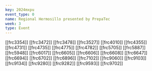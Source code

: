 ```yaml
---
key: 2024mxpu
event_type: 0
name: Regional Hermosillo presented by PrepaTec
week: 3
type: Event
---
```

[[frc3354]]
[[frc3472]]
[[frc3478]]
[[frc3527]]
[[frc4010]]
[[frc4355]]
[[frc4731]]
[[frc4735]]
[[frc4775]]
[[frc4782]]
[[frc5705]]
[[frc5887]]
[[frc5948]]
[[frc6017]]
[[frc6605]]
[[frc6606]]
[[frc6608]]
[[frc6647]]
[[frc6694]]
[[frc6702]]
[[frc6896]]
[[frc7102]]
[[frc9060]]
[[frc9103]]
[[frc9134]]
[[frc9280]]
[[frc9282]]
[[frc9593]]
[[frc9702]]
